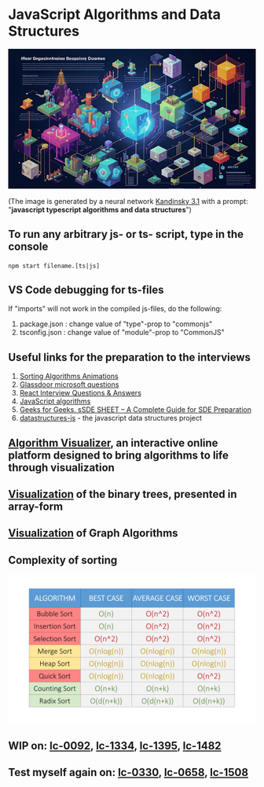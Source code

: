 # JavaScript Algorithms and Data Structures

![logo](./assets/logo.jpeg)

(The image is generated by a neural network [Kandinsky 3.1](https://www.sberbank.com/promo/kandinsky/)
with a prompt: "__javascript typescript algorithms and data structures__")

## To run any arbitrary js- or ts- script, type in the console

```shell
npm start filename.[ts|js]
```

## VS Code debugging for ts-files

If "imports" will not work in the compiled js-files, do the following:

1. package.json  :   change value of "type"-prop to "commonjs"
2. tsconfig.json :   change value of "module"-prop to "CommonJS"

## Useful links for the preparation to the interviews

1. [Sorting Algorithms Animations](https://www.toptal.com/developers/sorting-algorithms)
2. [Glassdoor microsoft questions](https://docs.google.com/document/d/11lLvIXcJw4Oi4mkqhWNO6uQe0Xwm-_Ej-OO73Qv_tWM/edit)
3. [React Interview Questions & Answers](https://github.com/sudheerj/reactjs-interview-questions)
4. [JavaScript algorithms](https://github.com/trekhleb/javascript-algorithms/blob/master/README.ru-RU.md)
5. [Geeks for Geeks. sSDE SHEET – A Complete Guide for SDE Preparation](https://www.geeksforgeeks.org/sde-sheet-a-complete-guide-for-sde-preparation/)
6. [datastructures-js](https://github.com/datastructures-js) - the javascript data structures project

## [Algorithm Visualizer](https://algorithm-visualizer.org/), an interactive online platform designed to bring algorithms to life through visualization

## [Visualization](https://eniac00.github.io/btv/) of the binary trees, presented in array-form

## [Visualization](https://algorithms.discrete.ma.tum.de/) of Graph Algorithms

## Complexity of sorting
![Complexity of sorting](./assets/complexity_of_sorting.jpg)

## WIP on: [lc-0092](./src/leetcode/dsa/linked-lists/0092-reverseBetween.WIP.ts), [lc-1334](./src/leetcode/dsa/trees_and_graphs/1334-findTheCity.ts), [lc-1395](./src/leetcode/dsa/dynamic-programming/1395-numTeams.ts), [lc-1482](./src/leetcode/dsa/arrays_and_strings/1482-minDays.ts)

## Test myself again on: [lc-0330](./src/leetcode/dsa/arrays_and_strings/0330-minPatches.ts), [lc-0658](./src/leetcode/dsa/heaps/0658-findClosestElements.ts), [lc-1508](./src/leetcode/dsa/arrays_and_strings/1508-rangeSum.ts)
